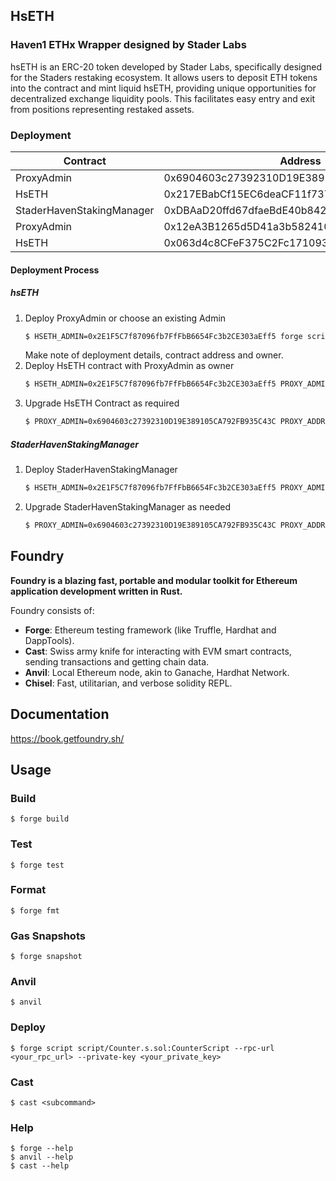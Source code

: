 ## HsETH

### Haven1 ETHx Wrapper designed by Stader Labs

hsETH is an ERC-20 token developed by Stader Labs, specifically designed for the Staders restaking ecosystem. It allows users to deposit ETH tokens into the contract and mint liquid hsETH, providing unique opportunities for decentralized exchange liquidity pools. This facilitates easy entry and exit from positions representing restaked assets.

### Deployment

| Contract                  | Address                                    | Network |
| ------------------------- | ------------------------------------------ | ------- |
| ProxyAdmin                | 0x6904603c27392310D19E389105CA792FB935C43C | Holesky |
| HsETH                     | 0x217EBabCf15EC6deaCF11f737d79275e95C97EFE | Holesky |
| StaderHavenStakingManager | 0xDBAaD20ffd67dfaeBdE40b842cB78eAa18F1BB74 | Holesky |
| ProxyAdmin                | 0x12eA3B1265d5D41a3b582410241537A751FC52ff | Sepolia |
| HsETH                     | 0x063d4c8CFeF375C2Fc1710934504e2b7aB85fd15 | Sepolia |

#### Deployment Process

##### hsETH

1. Deploy ProxyAdmin or choose an existing Admin
   ```bash
   $ HSETH_ADMIN=0x2E1F5C7f87096fb7FfFbB6654Fc3b2CE303aEff5 forge script ./script/HSETH.s.sol:DeployHSETH --sig 'deployAdmin()' --broadcast --slow --rpc-url ${RPC_URL} --private-key ${PRIVATE_KEY} --etherscan-api-key ${ETHERSCAN_API_KEY} --verify
   ```
   Make note of deployment details, contract address and owner.
2. Deploy HsETH contract with ProxyAdmin as owner
   ```bash
   $ HSETH_ADMIN=0x2E1F5C7f87096fb7FfFbB6654Fc3b2CE303aEff5 PROXY_ADMIN=0x6904603c27392310D19E389105CA792FB935C43C forge script ./script/HSETH.s.sol:DeployHSETH --sig 'proxyDeploy()' --broadcast --slow --rpc-url ${RPC_URL} --private-key ${PRIVATE_KEY} --etherscan-api-key ${ETHERSCAN_API_KEY} --verify
   ```
3. Upgrade HsETH Contract as required
   ```bash
   $ PROXY_ADMIN=0x6904603c27392310D19E389105CA792FB935C43C PROXY_ADDRESS=0x217EBabCf15EC6deaCF11f737d79275e95C97EFE forge script ./script/HSETH.s.sol:DeployHSETH --sig 'proxyUpgrade()' --broadcast --slow --rpc-url ${RPC_URL} --private-key ${PRIVATE_KEY} --etherscan-api-key ${ETHERSCAN_API_KEY} --verify
   ```

##### StaderHavenStakingManager

1. Deploy StaderHavenStakingManager
   ```bash
   $ HSETH_ADMIN=0x2E1F5C7f87096fb7FfFbB6654Fc3b2CE303aEff5 PROXY_ADMIN=0x6904603c27392310D19E389105CA792FB935C43C  HSETH=0x217EBabCf15EC6deaCF11f737d79275e95C97EFE TREASURY=0x2E1F5C7f87096fb7FfFbB6654Fc3b2CE303aEff5 STADER_CONFIG=0x50FD3384783EE49011E7b57d7A3430a762b3f3F2 forge script ./script/StaderHavenStakingManager.s.sol:DeployStakingManager --sig 'proxyDeploy()' --broadcast --slow --rpc-url ${HOLESKY_URL} --private-key ${PRIVATE_KEY} --etherscan-api-key ${ETHERSCAN_API_KEY} --verify
   ```
2. Upgrade StaderHavenStakingManager as needed
   ```bash
   $ PROXY_ADMIN=0x6904603c27392310D19E389105CA792FB935C43C PROXY_ADDRESS=0xDBAaD20ffd67dfaeBdE40b842cB78eAa18F1BB74 forge script ./script/StaderHavenStakingManager.s.sol:DeployStakingManager --sig 'proxyUpgrade()' --broadcast --slow --rpc-url ${HOLESKY_URL} --private-key ${PRIVATE_KEY} --etherscan-api-key ${ETHERSCAN_API_KEY} --verify
   ```
## Foundry

**Foundry is a blazing fast, portable and modular toolkit for Ethereum application development written in Rust.**

Foundry consists of:

-   **Forge**: Ethereum testing framework (like Truffle, Hardhat and DappTools).
-   **Cast**: Swiss army knife for interacting with EVM smart contracts, sending transactions and getting chain data.
-   **Anvil**: Local Ethereum node, akin to Ganache, Hardhat Network.
-   **Chisel**: Fast, utilitarian, and verbose solidity REPL.

## Documentation

https://book.getfoundry.sh/

## Usage

### Build

```shell
$ forge build
```

### Test

```shell
$ forge test
```

### Format

```shell
$ forge fmt
```

### Gas Snapshots

```shell
$ forge snapshot
```

### Anvil

```shell
$ anvil
```

### Deploy

```shell
$ forge script script/Counter.s.sol:CounterScript --rpc-url <your_rpc_url> --private-key <your_private_key>
```

### Cast

```shell
$ cast <subcommand>
```

### Help

```shell
$ forge --help
$ anvil --help
$ cast --help
```
